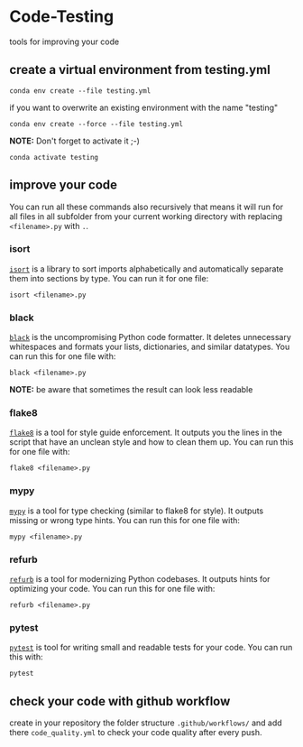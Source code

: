 # Code-Testing

tools for improving your code

## create a virtual environment from testing.yml

```
conda env create --file testing.yml
```

if you want to overwrite an existing environment with the name "testing"

```
conda env create --force --file testing.yml
```

**NOTE:** Don't forget to activate it ;-)

```
conda activate testing
```

## improve your code

You can run all these commands also recursively that means it will run for all files in all subfolder from your current working directory with replacing `<filename>.py` with `.`.

### isort

[`isort`](https://github.com/PyCQA/isort) is a library to sort imports alphabetically and automatically separate them into sections by type. You can run it for one file:

```
isort <filename>.py
```

### black

[`black`](https://github.com/psf/black) is the uncompromising Python code formatter. It deletes unnecessary whitespaces and formats your lists, dictionaries, and similar datatypes. You can run this for one file with:

```
black <filename>.py
```

**NOTE:** be aware that sometimes the result can look less readable

### flake8

[`flake8`](https://flake8.pycqa.org/en/latest/) is a tool for style guide enforcement. It outputs you the lines in the script that have an unclean style and how to clean them up. You can run this for one file with:

```
flake8 <filename>.py
```

### mypy

[`mypy`](https://github.com/python/mypy) is a tool for type checking (similar to flake8 for style). It outputs missing or wrong type hints. You can run this for one file with:

```
mypy <filename>.py
```

### refurb

[`refurb`](https://github.com/dosisod/refurb) is a tool for modernizing Python codebases. It outputs hints for optimizing your code. You can run this for one file with:

```
refurb <filename>.py
```

### pytest

[`pytest`](https://docs.pytest.org/) is tool for writing small and readable tests for your code. You can run this with:

```
pytest
```

## check your code with github workflow

create in your repository the folder structure `.github/workflows/` and add there `code_quality.yml` to check your code quality after every push.
